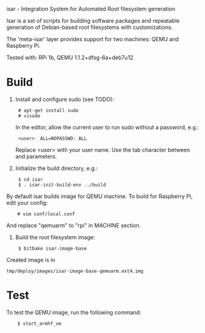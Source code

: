 isar - Integration System for Automated Root filesystem generation

Isar is a set of scripts for building software packages and repeatable
generation of Debian-based root filesystems with customizations.

The 'meta-isar' layer provides support for two machines: QEMU and
Raspberry Pi.

Tested with: RPi 1b, QEMU 1.1.2+dfsg-6a+deb7u12.

# Build

1. Install and configure sudo (see TODO):

        # apt-get install sudo
        # visudo

   In the editor, allow the current user to run sudo without a password, e.g.:

        <user>  ALL=NOPASSWD: ALL

   Replace &lt;user> with your user name. Use the tab character between <user>
   and parameters.

1. Initialize the build directory, e.g.:

        $ cd isar
        $ . isar-init-build-env ../build

By default isar builds image for QEMU machine. To build for Raspberry Pi,
edit your config:

        # vim conf/local.conf

And replace "qemuarm" to "rpi" in MACHINE section.


1. Build the root filesystem image:

        $ bitbake isar-image-base

Created image is in

    tmp/deploy/images/isar-image-base-qemuarm.ext4.img

# Test

To test the QEMU image, run the following command:

        $ start_armhf_vm
